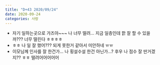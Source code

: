 ```yaml
---
title: "D+43 2020/09/24"
date: 2020-09-24
categories: 사랑
---
```

- 자기 일하는곳으로 가즈아~~~ 나 너무 떨려... 지금 일층인데 핡 잘 할 수 있을까??? 너무 떨린다 ㅎㅎㅎㅎ
- ㅎㅎ 나 일 잘 했어??? 되게 못한거 같아서 미안하네 ㅠㅠ
- 이모님께 인사를 잘 한건가... 나 횡설수설 한건 아닌가...? 후우 나 점수 잘 딴거겠지?? ㅎㅎ 떨려어어어어어

